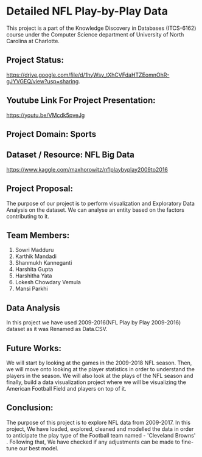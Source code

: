 # Detailed NFL Play-by-Play Data

This project is a part of the Knowledge Discovery in Databases (ITCS-6162) course under the Computer Science department of University of North Carolina at Charlotte.

## Project Status: 
https://drive.google.com/file/d/1hyWsv_tXhCVFdaHTZEomnOhR-gJYVGEQ/view?usp=sharing.

## Youtube Link For Project Presentation: 
https://youtu.be/VMcdk5pveJg

## Project Domain: Sports 

## Dataset / Resource: NFL Big Data 
https://www.kaggle.com/maxhorowitz/nflplaybyplay2009to2016

## Project Proposal:
The purpose of our project is to perform visualization and Exploratory Data Analysis on the dataset. We can analyse an entity based on the factors contributing to it. 

## Team Members:
1. Sowri Madduru
2. Karthik Mandadi
3. Shanmukh Kanneganti
4. Harshita Gupta
5. Harshitha Yata
6. Lokesh Chowdary Vemula
7. Mansi Parkhi

## Data Analysis

In this project we have used 2009-2016(NFL Play by Play 2009-2016) dataset as it was Renamed as Data.CSV.


## Future Works:
We will start by looking at the games in the 2009-2018 NFL season. Then, we will move onto looking at the player statistics in order to understand the players in the season. We will also look at the plays of the NFL season and finally, build a data visualization project where we will be visualizing the American Football Field and players on top of it. 

## Conclusion:
The purpose of this project is to explore NFL data from 2009-2017. In this project, We have loaded, explored, cleaned and modelled the data in order to anticipate the play type of the Football team named - 'Cleveland Browns' . Following that, We have checked if any adjustments can be made to fine-tune our best model.



